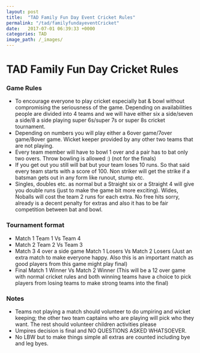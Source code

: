 ```yaml
---
layout: post
title:  "TAD Family Fun Day Event Cricket Rules"
permalink: "/tad/familyfundayeventCricket"
date:   2017-07-01 06:39:33 +0000
categories: TAD
image_path: /_images/
---
```


# TAD Family Fun Day Cricket Rules

### Game Rules

 - To encourage everyone to play cricket especially bat & bowl without compromising the seriousness of the game. Depending on availabilities people are divided into 4 teams and we will have either six a side/seven a side/8 a side playing super 6s/super 7s or super 8s cricket tournament.
 - Depending on numbers you will play either a 6over game/7over game/8over game. Wicket keeper provided by any other two teams that are not playing.
 - Every team member will have to bowl 1 over and a pair has to bat only two overs. Throw bowling is allowed :) (not for the finals)
 - If you get out you still will bat but your team loses 10 runs. So that said every team starts with a score of 100. Non striker will get the strike if a batsman gets out in any form like runout, stump etc.
 - Singles, doubles etc. as normal but a Straight six or a Straight 4 will give you double runs (just to make the game bit more exciting). Wides, Noballs will cost the team 2 runs for each extra. No free hits sorry, already is a decent penalty for extras and also it has to be fair competition between bat and bowl.


### Tournament format

 - Match 1	Team 1 Vs Team 4
 - Match 2	Team 2 Vs Team 3
 - Match 3	4 over a side game Match 1 Losers Vs Match 2 Losers (Just an extra match to make everyone happy. Also this is an important match as good players from this game might play final)
 - Final                Match 1 Winner Vs Match 2 Winner (This will be a 12 over  game with normal cricket rules and both winning teams have a choice to pick players from losing teams to make strong teams into the final)

### Notes

-  Teams not playing a match should volunteer to do umpiring and wicket keeping; the other two team captains who are playing will pick who they want. The rest should volunteer children activities please
- Umpires decision is final and NO QUESTIONS ASKED WHATSOEVER.
- No LBW but to make things simple all extras are counted including bye and leg byes.
